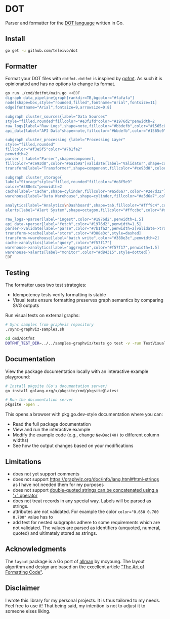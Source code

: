 # DOT

Parser and formatter for the [DOT language](https://graphviz.org/doc/info/lang.html) written in Go.

## Install

```sh
go get -u github.com/teleivo/dot
```

## Formatter

Format your DOT files with `dotfmt`. `dotfmt` is inspired by [gofmt](https://pkg.go.dev/cmd/gofmt).
As such it is opinionated and has no options to change its format.

```sh
go run ./cmd/dotfmt/main.go <<EOF
digraph data_pipeline{graph[rankdir=TB,bgcolor="#fafafa"]
node[shape=box,style="rounded,filled",fontname="Arial",fontsize=11]
edge[fontname="Arial",fontsize=9,arrowsize=0.8]

subgraph cluster_sources{label="Data Sources"
style="filled,rounded"fillcolor="#e3f2fd"color="#1976d2"penwidth=2
raw_logs[label="Raw Logs",shape=note,fillcolor="#bbdefb",color="#1565c0"]
api_data[label="API Data"shape=note,fillcolor="#bbdefb",color="#1565c0"]}

subgraph cluster_processing {label="Processing Layer"
style="filled,rounded"
fillcolor="#f3e5f5"color="#7b1fa2"
penwidth=2
parser [ label="Parser",shape=component,
fillcolor="#ce93d8",color="#6a1b9a"]validate[label="Validator",shape=component,fillcolor="#ce93d8",color="#6a1b9a"]
transform[label="Transformer",shape=component,fillcolor="#ce93d8",color="#6a1b9a"]}

subgraph cluster_storage{
label="Storage"style="filled,rounded"fillcolor="#e8f5e9"
color="#388e3c"penwidth=2
cache[label="Cache",shape=cylinder,fillcolor="#a5d6a7",color="#2e7d32"]
warehouse[label="Data Warehouse",shape=cylinder,fillcolor="#a5d6a7",color="#2e7d32"]}

analytics[label="Analytics\nDashboard",shape=tab,fillcolor="#fff9c4",color="#f57f17",style="filled,bold"]
alerts[label="Alert System",shape=octagon,fillcolor="#ffccbc",color="#d84315",style="filled,bold"]

raw_logs->parser[label="ingest",color="#1976d2",penwidth=1.5]
api_data->parser[label="fetch",color="#1976d2",penwidth=1.5]
parser->validate[label="parse",color="#7b1fa2",penwidth=2]validate->transform[label="clean",color="#7b1fa2",penwidth=2]
transform->cache[label="store",color="#388e3c",style=dashed]
transform->warehouse[label="batch write",color="#388e3c",penwidth=2]
cache->analytics[label="query",color="#f57f17"]
warehouse->analytics[label="aggregate",color="#f57f17",penwidth=1.5]
warehouse->alerts[label="monitor",color="#d84315",style=dotted]}
EOF
```

## Testing

The formatter uses two test strategies:

* Idempotency tests verify formatting is stable
* Visual tests ensure formatting preserves graph semantics by comparing SVG outputs

Run visual tests on external graphs:

```sh
# Sync samples from graphviz repository
./sync-graphviz-samples.sh

cd cmd/dotfmt
DOTFMT_TEST_DIR=../../samples-graphviz/tests go test -v -run TestVisualOutput
```

## Documentation

View the package documentation locally with an interactive example playground:

```sh
# Install pkgsite (Go's documentation server)
go install golang.org/x/pkgsite/cmd/pkgsite@latest

# Run the documentation server
pkgsite -open .
```

This opens a browser with pkg.go.dev-style documentation where you can:

* Read the full package documentation
* View and run the interactive example
* Modify the example code (e.g., change `NewDoc(40)` to different column widths)
* See how the output changes based on your modifications

## Limitations

* does not yet support comments
* does not support https://graphviz.org/doc/info/lang.html#html-strings as I have not needed them
for my purposes
* does not support [double-quoted strings can be concatenated using a '+'
operator](https://graphviz.org/doc/info/lang.html#comments-and-optional-formatting)
* does not treat records in any special way. Labels will be parsed as strings.
* attributes are not validated. For example the color `color="0.650 0.700 0.700"` value has to
* add test for nested subgraphs adhere to some requirements which are not validated. The values are
parsed as identifiers (unquoted, numeral, quoted) and ultimately stored as strings.

## Acknowledgments

The `layout` package is a Go port of [allman](https://github.com/mcy/strings/tree/main/allman) by
mcyoung. The layout algorithm and design are based on the excellent article ["The Art of
Formatting Code"](https://mcyoung.xyz/2025/03/11/formatters/).

## Disclaimer

I wrote this library for my personal projects. It is thus tailored to my needs. Feel free to use it!
That being said, my intention is not to adjust it to someone elses liking.


